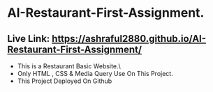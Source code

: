 # AI-Restaurant-First-Assignment.
## Live Link: https://ashraful2880.github.io/AI-Restaurant-First-Assignment/
* This is a Restaurant Basic Website.\
* Only HTML , CSS & Media Query Use On This Project.
* This Project Deployed On Github
